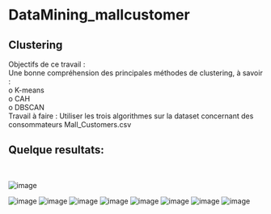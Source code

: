 <h1> DataMining_mallcustomer</h1>
<h2>Clustering</h2>

Objectifs de ce travail :</br>
Une bonne compréhension des principales méthodes de clustering, à savoir :</br>
o K-means</br>
o CAH</br>
o DBSCAN</br>
Travail à faire : Utiliser les trois algorithmes sur la dataset concernant des consommateurs
Mall_Customers.csv</br>

<h2>Quelque resultats:</h2></br>


![image](https://user-images.githubusercontent.com/58346874/100936735-476d2f80-34f2-11eb-97da-2a878c29a60e.png)</br>

![image](https://user-images.githubusercontent.com/58346874/100936746-4b994d00-34f2-11eb-9651-0e50b479cf4c.png)
![image](https://user-images.githubusercontent.com/58346874/100936756-4dfba700-34f2-11eb-9da5-2b530eba4dbf.png)
![image](https://user-images.githubusercontent.com/58346874/100936769-50f69780-34f2-11eb-8f76-b49f90bb8627.png)
![image](https://user-images.githubusercontent.com/58346874/100936785-5522b500-34f2-11eb-9544-e4fa414fd8eb.png)
![image](https://user-images.githubusercontent.com/58346874/100936818-5fdd4a00-34f2-11eb-9931-60916d9848e7.png)
![image](https://user-images.githubusercontent.com/58346874/100936831-6370d100-34f2-11eb-93b2-0f490df04554.png)
![image](https://user-images.githubusercontent.com/58346874/100936842-68358500-34f2-11eb-9e4b-3667f7c62c2b.png)
![image](https://user-images.githubusercontent.com/58346874/100936850-6b307580-34f2-11eb-9655-cde79f2d07ac.png)
